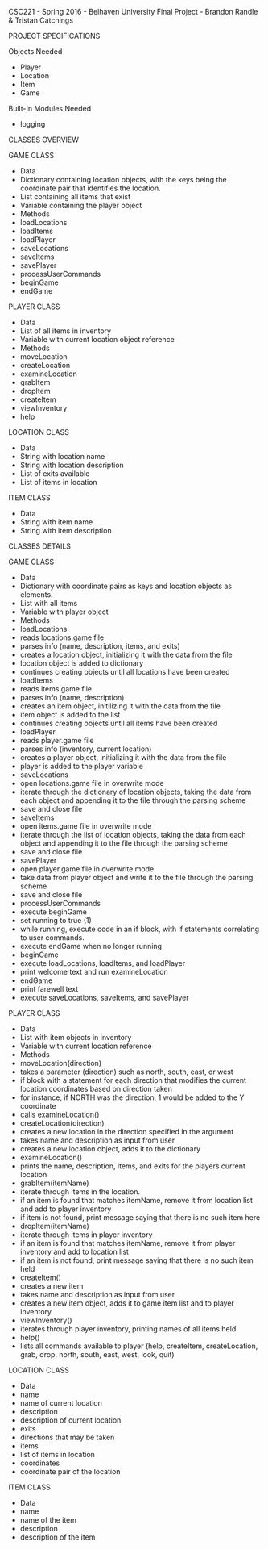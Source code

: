 CSC221 - Spring 2016 - Belhaven University
Final Project - Brandon Randle & Tristan Catchings

PROJECT SPECIFICATIONS

Objects Needed
- Player
- Location
- Item
- Game

Built-In Modules Needed
- logging

CLASSES OVERVIEW

GAME CLASS
- Data
 - Dictionary containing location objects, with the keys being the coordinate pair that identifies the location.
 - List containing all items that exist
 - Variable containing the player object
- Methods
 - loadLocations
 - loadItems
 - loadPlayer
 - saveLocations
 - saveItems
 - savePlayer
 - processUserCommands
 - beginGame
 - endGame

PLAYER CLASS
- Data
 - List of all items in inventory
 - Variable with current location object reference
- Methods
 - moveLocation
 - createLocation
 - examineLocation
 - grabItem
 - dropItem
 - createItem
 - viewInventory
 - help

LOCATION CLASS
- Data
 - String with location name
 - String with location description
 - List of exits available
 - List of items in location

ITEM CLASS
- Data
 - String with item name
 - String with item description


CLASSES DETAILS

GAME CLASS
- Data
 - Dictionary with coordinate pairs as keys and location objects as elements.
 - List with all items
 - Variable with player object
- Methods
 - loadLocations
  - reads locations.game file
  - parses info (name, description, items, and exits)
  - creates a location object, initializing it with the data from the file
  - location object is added to dictionary
  - continues creating objects until all locations have been created
 - loadItems
  - reads items.game file
  - parses info (name, description)
  - creates an item object, initilizing it with the data from the file
  - item object is added to the list
  - continues creating objects until all items have been created
 - loadPlayer
  - reads player.game file
  - parses info (inventory, current location)
  - creates a player object, initializing it with the data from the file
  - player is added to the player variable
 - saveLocations
  - open locations.game file in overwrite mode
  - iterate through the dictionary of location objects, taking the data from each object and appending it to the file through the parsing scheme
  - save and close file
 - saveItems
  - open items.game file in overwrite mode
  - iterate through the list of location objects, taking the data from each object and appending it to the file through the parsing scheme
  - save and close file
 - savePlayer
  - open player.game file in overwrite mode
  - take data from player object and write it to the file through the parsing scheme
  - save and close file
 - processUserCommands
  - execute beginGame
  - set running to true (1)
  - while running, execute code in an if block, with if statements correlating to user commands.
  - execute endGame when no longer running 
 - beginGame
  - execute loadLocations, loadItems, and loadPlayer
  - print welcome text and run examineLocation
 - endGame
  - print farewell text
  - execute saveLocations, saveItems, and savePlayer

PLAYER CLASS
- Data
 - List with item objects in inventory
 - Variable with current location reference
- Methods
 - moveLocation(direction)
  - takes a parameter (direction) such as north, south, east, or west
  - if block with a statement for each direction that modifies the current location coordinates based on direction taken
   - for instance, if NORTH was the direction, 1 would be added to the Y coordinate
  - calls examineLocation()
 - createLocation(direction)
  - creates a new location in the direction specified in the argument
  - takes name and description as input from user
  - creates a new location object, adds it to the dictionary
 - examineLocation()
  - prints the name, description, items, and exits for the players current location
 - grabItem(itemName)
  - iterate through items in the location.
   - if an item is found that matches itemName, remove it from location list and add to player inventory
   - if item is not found, print message saying that there is no such item here
 - dropItem(itemName)
  - iterate through items in player inventory
   - if an item is found that matches itemName, remove it from player inventory and add to location list
   - if an item is not found, print message saying that there is no such item held
 - createItem()
  - creates a new item
  - takes name and description as input from user
  - creates a new item object, adds it to game item list and to player inventory
 - viewInventory()
  - iterates through player inventory, printing names of all items held
 - help()
  - lists all commands available to player (help, createItem, createLocation, grab, drop, north, south, east, west, look, quit)

LOCATION CLASS
- Data
 - name
  - name of current location
 - description
  - description of current location
 - exits
  - directions that may be taken
 - items
  - list of items in location
 - coordinates
  - coordinate pair of the location

ITEM CLASS
- Data
 - name
  - name of the item
 - description
  - description of the item
